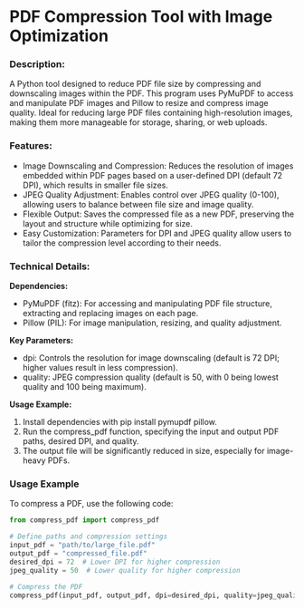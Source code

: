 # PDF Compression Tool with Image Optimization

### Description: <br>
A Python tool designed to reduce PDF file size by compressing and downscaling images within the PDF. This program uses PyMuPDF to access and manipulate PDF images and Pillow to resize and compress image quality. Ideal for reducing large PDF files containing high-resolution images, making them more manageable for storage, sharing, or web uploads.

### Features: <br>
<ul>
  <li>Image Downscaling and Compression: Reduces the resolution of images embedded within PDF pages based on a user-defined DPI (default 72 DPI), which results in smaller file sizes.</li>
  <li>JPEG Quality Adjustment: Enables control over JPEG quality (0-100), allowing users to balance between file size and image quality.</li>
  <li>Flexible Output: Saves the compressed file as a new PDF, preserving the layout and structure while optimizing for size.</li>
  <li>Easy Customization: Parameters for DPI and JPEG quality allow users to tailor the compression level according to their needs.</li>
</ul>

### Technical Details: <br>
**Dependencies:** <br>
<ul>
  <li>PyMuPDF (fitz): For accessing and manipulating PDF file structure, extracting and replacing images on each page.</li>
  <li>Pillow (PIL): For image manipulation, resizing, and quality adjustment.</li>
</ul>

**Key Parameters:** <br>
<ul>
  <li>dpi: Controls the resolution for image downscaling (default is 72 DPI; higher values result in less compression).</li>
  <li>quality: JPEG compression quality (default is 50, with 0 being lowest quality and 100 being maximum).</li>
</ul>

**Usage Example:** <br>
<ol>
  <li>Install dependencies with pip install pymupdf pillow.</li>
  <li>Run the compress_pdf function, specifying the input and output PDF paths, desired DPI, and quality.</li>
  <li>The output file will be significantly reduced in size, especially for image-heavy PDFs.</li>
</ol>

### Usage Example

To compress a PDF, use the following code:

```python
from compress_pdf import compress_pdf

# Define paths and compression settings
input_pdf = "path/to/large_file.pdf"
output_pdf = "compressed_file.pdf"
desired_dpi = 72  # Lower DPI for higher compression
jpeg_quality = 50  # Lower quality for higher compression

# Compress the PDF
compress_pdf(input_pdf, output_pdf, dpi=desired_dpi, quality=jpeg_quality)
```
